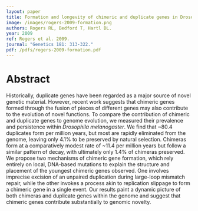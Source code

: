 ```yaml
---
layout: paper
title: Formation and longevity of chimeric and duplicate genes in Drosophila melanogaster
image: /images/rogers-2009-formation.png
authors: Rogers RL, Bedford T, Hartl DL.
year: 2009
ref: Rogers et al. 2009.
journal: "Genetics 181: 313-322."
pdf: /pdfs/rogers-2009-formation.pdf
---
```


# Abstract

Historically, duplicate genes have been regarded as a major source of novel genetic material. However, recent work suggests that chimeric genes formed through the fusion of pieces of different genes may also contribute to the evolution of novel functions. To compare the contribution of chimeric and duplicate genes to genome evolution, we measured their prevalence and persistence within *Drosophila melanogaster*. We find that ~80.4 duplicates form per million years, but most are rapidly eliminated from the genome, leaving only 4.1% to be preserved by natural selection. Chimeras form at a comparatively modest rate of ~11.4 per million years but follow a similar pattern of decay, with ultimately only 1.4% of chimeras preserved. We propose two mechanisms of chimeric gene formation, which rely entirely on local, DNA-based mutations to explain the structure and placement of the youngest chimeric genes observed. One involves imprecise excision of an unpaired duplication during large-loop mismatch repair, while the other invokes a process akin to replication slippage to form a chimeric gene in a single event. Our results paint a dynamic picture of both chimeras and duplicate genes within the genome and suggest that chimeric genes contribute substantially to genomic novelty.